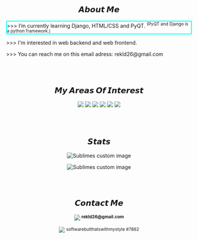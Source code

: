 <h2 align='center'>𝘼𝙗𝙤𝙪𝙩 𝙈𝙚</h2>
   <p style='border:2px solid cyan'> >>> I’m currently learning Django, HTML/CSS and PyQT. <sup>(PyQT and Django is a python framework.)</sup> </p> 
   <p> >>> I'm interested in web backend and web frontend. </p>
   <p> >>> You can reach me on this email adress: rekld26@gmail.com </p>
    


<br><br>
<h2 align='center'>𝙈𝙮 𝘼𝙧𝙚𝙖𝙨 𝙊𝙛 𝙄𝙣𝙩𝙚𝙧𝙚𝙨𝙩</h2>
<p align='center'>
  
<img src ="https://img.shields.io/badge/Python-14354C?style=for-the-badge&logo=python&logoColor=white"/>
  
<img src="https://img.shields.io/static/v1?label=&message=backend&style=for-the-badge&color=red"/>
  
<img src="https://img.shields.io/badge/Django-092E20?style=for-the-badge&logo=django&logoColor=white"/>  
  
<img src="https://img.shields.io/badge/HTML5-E34F26?style=for-the-badge&logo=html5&logoColor=white"/> 
 
<img src="https://img.shields.io/badge/CSS3-1572B6?style=for-the-badge&logo=css3&logoColor=white"/>    
   
<img src="https://img.shields.io/badge/MySQL-00000F?style=for-the-badge&logo=mysql&logoColor=white"/>       
   
</p>



<br><br>
<h2 align='center'>𝙎𝙩𝙖𝙩𝙨</h2>
<p align='center'>

<p align="center">
<img src = "https://github-readme-stats.vercel.app/api?username=dolpsoft&show_icons=true&theme=radical" alt="Sublimes custom image"/>
</p>

<p align="center">
<img src = "https://komarev.com/ghpvc/?username=dolpsoft&color=red" alt="Sublimes custom image"/>
</p>


<br><br>
<h2 align='center'>𝘾𝙤𝙣𝙩𝙖𝙘𝙩 𝙈𝙚</h2>

<p align="center">
<a href="rekld26@gmail.com"><img src="https://img.shields.io/badge/Gmail-D14836?style=for-the-badge&logo=gmail&logoColor=white"/></a> <sup> <b>rekld26@gmail.com</b></sup>
</p>


<p align="center">
<img src="https://img.shields.io/badge/Discord-7289DA?style=for-the-badge&logo=discord&logoColor=white"/> <sup> softwarebutthatswithmystyle #7862</sup>
</p>


